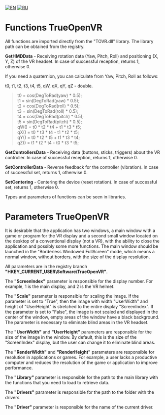 ﻿[![EN](https://user-images.githubusercontent.com/9499881/27683803-659dc988-5cd8-11e7-9c05-0b747e917666.png)](https://github.com/TrueOpenVR/TrueOpenVR-Core/blob/master/Library/README.md) [![RU](https://user-images.githubusercontent.com/9499881/27683795-5b0fbac6-5cd8-11e7-929c-057833e01fb1.png)](https://github.com/TrueOpenVR/TrueOpenVR-Core/blob/master/Library/README.RU.md)
# Functions TrueOpenVR
All functions are imported directly from the "TOVR.dll" library. The library path can be obtained from the registry.


**GetHMDData** - Receiving rotation data (Yaw, Pitch, Roll) and positioning (X, Y, Z) of the VR headset. In case of successful reception, returns 1, otherwise 0.

If you need a quaternion, you can calculate from Yaw, Pitch, Roll as follows:

t0, t1, t2, t3, t4, t5, qW, qX, qY, qZ - double.
>t0 = cos(DegToRad(yaw) * 0.5);<br>
>t1 = sin(DegToRad(yaw) * 0.5);<br>
>t2 = cos(DegToRad(roll) * 0.5);<br>
>t3 = sin(DegToRad(roll) * 0.5);<br>
>t4 = cos(DegToRad(pitch) * 0.5);<br>
>t5 = sin(DegToRad(pitch) * 0.5);<br>
>qW() = t0 * t2 * t4 + t1 * t3 * t5;<br>
>qX() = t0 * t3 * t4 - t1 * t2 * t5;<br>
>qY() = t0 * t2 * t5 + t1 * t3 * t4;<br>
>qZ() = t1 * t2 * t4 - t0 * t3 * t5;<br>


**GetControllersData** - Receiving data (buttons, sticks, triggers) about the VR controller. In case of successful reception, returns 1, otherwise 0.


**SetControllerData** - Reverse feedback for the controller (vibration). In case of successful set, returns 1, otherwise 0.


**SetCentering** - Centering the device (reset rotation). In case of successful set, returns 1, otherwise 0.


Types and parameters of functions can be seen in libraries.

# Parameters TrueOpenVR
It is desirable that the application has two windows, a main window with a game or program for the VR display and a second small window located on the desktop of a conventional display (not a VR), with the ability to close the application and possibly some more functions.
The main window should be launched in the "Borderless Windowed FullScreen" mode, which means a normal window, without borders, with the size of the display resolution.


All parameters are in the registry branch **"HKEY_CURRENT_USER\Software\TrueOpenVR"**.


The **"ScreenIndex"** parameter is responsible for the display number. For example, 1 is the main display, and 2 is the VR helmet.


The **"Scale"** parameter is responsible for scaling the image. If the parameter is set to "True", then the image with width "UserWidth" and height of "UserHeight" is stretched to the entire display "ScreenIndex".
If the parameter is set to "False", the image is not scaled and displayed in the center of the window, empty areas of the window have a black background. The parameter is necessary to eliminate blind areas in the VR headset.


The **"UserWidth"** and **"UserHeight"** parameters are responsible for the size of the image in the window. By default, this is the size of the "ScreenIndex" display, but the user can change it to eliminate blind areas.


The **"RenderWidth"** and **"RenderHeight"** parameters are responsible for resolution in applications or games. For example, a user lacks a productive computer and reduces the resolution of the game or application to improve performance.


The **"Library"** parameter is responsible for the path to the main library with the functions that you need to load to retrieve data.

The **"Drivers"** parameter is responsible for the path to the folder with the drivers.

The **"Driver"** parameter is responsible for the name of the current driver.